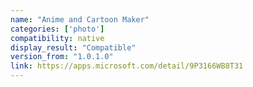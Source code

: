 ```yaml
---
name: "Anime and Cartoon Maker"
categories: ['photo']
compatibility: native
display_result: "Compatible"
version_from: "1.0.1.0"
link: https://apps.microsoft.com/detail/9P3166WB8T31
---
```

